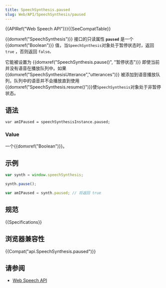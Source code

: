 ```yaml
---
title: SpeechSynthesis.paused
slug: Web/API/SpeechSynthesis/paused
---
```

{{APIRef("Web Speech API")}}{{SeeCompatTable}}

{{domxref("SpeechSynthesis")}} 接口的只读属性 **`paused`** 是一个 {{domxref("Boolean")}} 值，当`SpeechSynthesis`对象处于暂停状态时，返回`true` ，否则返回 `false。`

它能被设置为 {{domxref("SpeechSynthesis.pause()", "暂停状态")}} 即使当前并没有语音在播放队列中。如果{{domxref("SpeechSynthesisUtterance","utterances")}} 被添加到语音播放队列，队列中的语音并不会播放直到使用 {{domxref("SpeechSynthesis.resume()")}}使`SpeechSynthesis`对象处于非暂停状态。

## 语法

```plain
var amIPaused = speechSynthesisInstance.paused;
```

### Value

一个{{domxref("Boolean")}}。

## 示例

```js
var synth = window.speechSynthesis;

synth.pause();

var amIPaused = synth.paused; // 将返回 true
```

## 规范

{{Specifications}}

## 浏览器兼容性

{{Compat("api.SpeechSynthesis.paused")}}

## 请参阅

- [Web Speech API](/zh-CN/docs/Web/API/Web_Speech_API)
